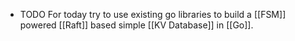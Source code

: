 - TODO For today try to use existing go libraries to build a [[FSM]] powered [[Raft]] based simple [[KV Database]] in [[Go]].